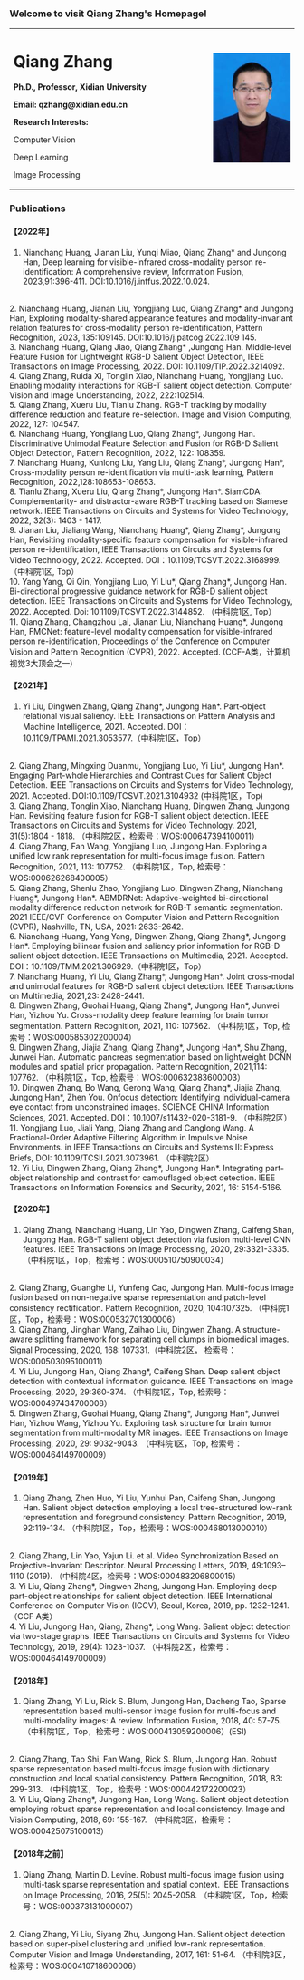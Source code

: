 ### Welcome to visit Qiang Zhang's Homepage!
<table>
  <tr>
   <td width="70%">
    <h1> Qiang Zhang </h1>
    <p><b> Ph.D., Professor, Xidian University
 </b></p>
    <p><b> Email: qzhang@xidian.edu.cn </b></p> 
    <p> <b> Research Interests: </b> </p>
    <p> Computer Vision </p>  
    <p> Deep Learning</p>  
    <p> Image Processing</p>      
   </td>
    <td width="50%">
      <img src="/Qiang_Zhang.jpg" width="100%">
   </td>
  </tr>  
</table> 

### Publications
#### 【2022年】
1. Nianchang Huang, Jianan Liu, Yunqi Miao, Qiang Zhang* and Jungong Han, Deep learning for visible-infrared cross-modality person re-identification: A comprehensive review, Information Fusion, 2023,91:396-411. DOI:10.1016/j.inffus.2022.10.024.
<br/>
2. Nianchang Huang, Jianan Liu, Yongjiang Luo, Qiang Zhang* and Jungong Han, Exploring modality-shared appearance features and modality-invariant relation features for cross-modality person re-identification, Pattern Recognition, 2023, 135:109145. DOI:10.1016/j.patcog.2022.109 145.
<br/>
3. Nianchang Huang, Qiang Jiao, Qiang Zhang* ,Jungong Han. Middle-level Feature Fusion for Lightweight RGB-D Salient Object Detection, IEEE Transactions on Image Processing, 2022. DOI: 10.1109/TIP.2022.3214092.
<br/>
4. Qiang Zhang, Ruida Xi, Tonglin Xiao, Nianchang Huang, Yongjiang Luo. Enabling modality interactions for RGB-T salient object detection. Computer Vision and Image Understanding, 2022, 222:102514. 
<br/>
5. Qiang Zhang, Xueru Liu, Tianlu Zhang. RGB-T tracking by modality difference reduction and feature re-selection. Image and Vision Computing, 2022, 127: 104547.
<br/>
6. Nianchang Huang, Yongjiang Luo, Qiang Zhang*, Jungong Han. Discriminative Unimodal Feature Selection and Fusion for RGB-D Salient Object Detection, Pattern Recognition, 2022, 122: 108359. 
<br/>
7. Nianchang Huang, Kunlong Liu, Yang Liu, Qiang Zhang*, Jungong Han*, Cross-modality person re-identification via multi-task learning, Pattern Recognition, 2022,128:108653-108653.
<br/>
8. Tianlu Zhang, Xueru Liu, Qiang Zhang*, Jungong Han*. SiamCDA: Complementarity- and distractor-aware RGB-T tracking based on Siamese network. IEEE Transactions on Circuits and Systems for Video Technology, 2022, 32(3): 1403 - 1417. 
<br/>
9. Jianan Liu, Jialiang Wang, Nianchang Huang*, Qiang Zhang*, Jungong Han, Revisiting modality-specific feature compensation for visible-infrared person re-identification, IEEE Transactions on Circuits and Systems for Video Technology, 2022. Accepted. DOI：10.1109/TCSVT.2022.3168999.（中科院1区, Top）
<br/>
10. Yang Yang, Qi Qin, Yongjiang Luo, Yi Liu*, Qiang Zhang*, Jungong Han. Bi-directional progressive guidance network for RGB-D salient object detection. IEEE Transactions on Circuits and Systems for Video Technology, 2022. Accepted. Doi: 10.1109/TCSVT.2022.3144852. （中科院1区, Top）
<br/>
11. Qiang Zhang, Changzhou Lai, Jianan Liu, Nianchang Huang*, Jungong Han, FMCNet: feature-level modality compensation for visible-infrared person re-identification, Proceedings of the Conference on Computer Vision and Pattern Recognition (CVPR), 2022. Accepted. (CCF-A类，计算机视觉3大顶会之一)


#### 【2021年】

1. Yi Liu, Dingwen Zhang, Qiang Zhang*, Jungong Han*. Part-object relational visual saliency. IEEE Transactions on Pattern Analysis and Machine Intelligence, 2021. Accepted. DOI：10.1109/TPAMI.2021.3053577.（中科院1区，Top）
<br/>
2. Qiang Zhang, Mingxing Duanmu, Yongjiang Luo,  Yi Liu*, Jungong Han*. Engaging Part-whole Hierarchies and Contrast Cues for Salient Object Detection. IEEE Transactions on Circuits and Systems for Video Technology, 2021. Accepted. DOI:10.1109/TCSVT.2021.3104932 (中科院1区，Top)
<br/>
3. Qiang Zhang, Tonglin Xiao, Nianchang Huang, Dingwen Zhang, Jungong Han. Revisiting feature fusion for RGB-T salient object detection. IEEE Transactions on Circuits and Systems for Video Technology. 2021, 31(5):1804 - 1818. （中科院2区，检索号：WOS:000647394100011）
<br/>
4. Qiang Zhang, Fan Wang, Yongjiang Luo, Jungong Han. Exploring a unified low rank representation for multi-focus image fusion. Pattern Recognition, 2021, 113: 107752. （中科院1区，Top, 检索号：WOS:000626268400005）
<br/>
5. Qiang Zhang, Shenlu Zhao, Yongjiang Luo, Dingwen Zhang, Nianchang Huang*, Jungong Han*. ABMDRNet: Adaptive-weighted bi-directional modality difference reduction network for RGB-T semantic segmentation. 2021 IEEE/CVF Conference on Computer Vision and Pattern Recognition (CVPR), Nashville, TN, USA, 2021: 2633-2642.
<br/>
6. Nianchang Huang, Yang Yang, Dingwen Zhang, Qiang Zhang*, Jungong Han*. Employing bilinear fusion and saliency prior information for RGB-D salient object detection. IEEE Transactions on Multimedia, 2021. Accepted. DOI：10.1109/TMM.2021.306929.（中科院1区，Top）
<br/>
7. Nianchang Huang, Yi Liu, Qiang Zhang*, Jungong Han*. Joint cross-modal and unimodal features for RGB-D salient object detection. IEEE Transactions on Multimedia, 2021,23: 2428-2441. 
<br/>
8. Dingwen Zhang, Guohai Huang, Qiang Zhang*, Jungong Han*, Junwei Han, Yizhou Yu. Cross-modality deep feature learning for brain tumor segmentation. Pattern Recognition, 2021, 110: 107562. （中科院1区，Top, 检索号：WOS:000585302200004）
<br/>
9. Dingwen Zhang, Jiajia Zhang, Qiang Zhang*, Jungong Han*, Shu Zhang, Junwei Han. Automatic pancreas segmentation based on lightweight DCNN modules and spatial prior propagation. Pattern Recognition, 2021,114: 107762. （中科院1区，Top, 检索号：WOS:000632383600003）
<br/>
10. Dingwen Zhang, Bo Wang, Gerong Wang, Qiang Zhang*, Jiajia Zhang, Jungong Han*, Zhen You. Onfocus detection: Identifying individual-camera eye contact from unconstrained images. SCIENCE CHINA Information Sciences, 2021. Accepted. DOI：10.1007/s11432-020-3181-9. （中科院2区）
<br/>
11. Yongjiang Luo, Jiali Yang, Qiang Zhang and Canglong Wang. A Fractional-Order Adaptive Filtering Algorithm in Impulsive Noise Environments. in IEEE Transactions on Circuits and Systems II: Express Briefs, DOI: 10.1109/TCSII.2021.3073961. （中科院2区）
<br/>
12. Yi Liu, Dingwen Zhang, Qiang Zhang*, Jungong Han*. Integrating part-object relationship and contrast for camouflaged object detection. IEEE Transactions on Information Forensics and Security, 2021, 16: 5154-5166.

#### 【2020年】
1. Qiang Zhang, Nianchang Huang, Lin Yao, Dingwen Zhang, Caifeng Shan, Jungong Han. RGB-T salient object detection via fusion multi-level CNN features. IEEE Transactions on Image Processing, 2020, 29:3321-3335.（中科院1区，Top，检索号：WOS:000510750900034）
<br/>
2. Qiang Zhang, Guanghe Li, Yunfeng Cao, Jungong Han. Multi-focus image fusion based on non-negative sparse representation and patch-level consistency rectification. Pattern Recognition, 2020, 104:107325. （中科院1区，Top，检索号：WOS:000532701300006）
<br/>
3. Qiang Zhang, Jinghan Wang, Zaihao Liu, Dingwen Zhang. A structure-aware splitting framework for separating cell clumps in biomedical images. Signal Processing, 2020, 168: 107331.（中科院2区， 检索号：WOS:000503095100011）
<br/>
4. Yi Liu, Jungong Han, Qiang Zhang*, Caifeng Shan. Deep salient object detection with contextual information guidance. IEEE Transactions on Image Processing, 2020, 29:360-374. （中科院1区，Top, 检索号：WOS:000497434700008）
<br/>
5. Dingwen Zhang, Guohai Huang, Qiang Zhang*, Jungong Han*, Junwei Han, Yizhou Wang, Yizhou Yu. Exploring task structure for brain tumor segmentation from multi-modality MR images. IEEE Transactions on Image Processing, 2020, 29: 9032-9043. （中科院1区，Top, 检索号：WOS:000464149700009）

#### 【2019年】
1. Qiang Zhang, Zhen Huo, Yi Liu, Yunhui Pan, Caifeng Shan, Jungong Han. Salient object detection employing a local tree-structured low-rank representation and foreground consistency. Pattern Recognition, 2019, 92:119-134. （中科院1区，Top，检索号：WOS:000468013000010）
<br/>
2. Qiang Zhang, Lin Yao, Yajun Li. et al. Video Synchronization Based on Projective-Invariant Descriptor. Neural Processing Letters, 2019, 49:1093–1110 (2019). （中科院4区，检索号：WOS:000483206800015）
<br/>
3. Yi Liu, Qiang Zhang*, Dingwen Zhang, Jungong Han. Employing deep part-object relationships for salient object detection. IEEE International Conference on Computer Vision (ICCV), Seoul, Korea, 2019, pp. 1232-1241. （CCF A类）
<br/>
4. Yi Liu, Jungong Han, Qiang, Zhang*, Long Wang. Salient object detection via two-stage graphs. IEEE Transactions on Circuits and Systems for Video Technology, 2019, 29(4): 1023-1037. （中科院2区，检索号：WOS:000464149700009）

#### 【2018年】
1. Qiang Zhang, Yi Liu, Rick S. Blum, Jungong Han, Dacheng Tao, Sparse representation based multi-sensor image fusion for multi-focus and multi-modality images: A review. Information Fusion, 2018, 40: 57-75. （中科院1区，Top，检索号：WOS:000413059200006）(ESI)
<br/>
2. Qiang Zhang, Tao Shi, Fan Wang, Rick S. Blum, Jungong Han. Robust sparse representation based multi-focus image fusion with dictionary construction and local spatial consistency. Pattern Recognition, 2018, 83: 299-313. （中科院1区，Top，检索号：WOS:000442172200023）
<br/>
3. Yi Liu, Qiang Zhang*, Jungong Han, Long Wang. Salient object detection employing robust sparse representation and local consistency. Image and Vision Computing, 2018, 69: 155-167. （中科院3区，检索号：WOS:000425075100013）

#### 【2018年之前】
1. Qiang Zhang, Martin D. Levine. Robust multi-focus image fusion using multi-task sparse representation and spatial context. IEEE Transactions on Image Processing, 2016, 25(5): 2045-2058. （中科院1区，Top，检索号：WOS:000373131000007）
<br/>
2. Qiang Zhang, Yi Liu, Siyang Zhu, Jungong Han. Salient object detection based on super-pixel clustering and unified low-rank representation. Computer Vision and Image Understanding, 2017, 161: 51-64. （中科院3区，检索号：WOS:000410718600006）




	
